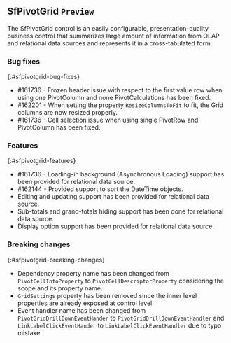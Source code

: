 ## SfPivotGrid `Preview`

The SfPivotGrid control is an easily configurable, presentation-quality business control that summarizes large amount of information from OLAP and relational data sources and represents it in a cross-tabulated form.

### Bug fixes
{:#sfpivotgrid-bug-fixes}

* \#161736 - Frozen header issue with respect to the first value row when using one PivotColumn and none PivotCalculations has been fixed. 
* \#162201 - When setting the property `ResizeColumnsToFit` to fit, the Grid columns are now resized properly.
* \#161736 - Cell selection issue when using single PivotRow and PivotColumn has been fixed. 


### Features
{:#sfpivotgrid-features} 

*  \#161736 - Loading-in background (Asynchronous Loading) support has been provided for relational data source.
*  \#162144 - Provided support to sort the DateTime objects.
*  Editing and updating support has been provided for relational data source.
*  Sub-totals and grand-totals hiding support has been done for relational data source.
*  Display option support has been provided for relational data source.

### Breaking changes
{:#sfpivotgrid-breaking-changes}

*	Dependency property name has been changed from `PivotCellInfoProperty` to `PivotCellDescriptorProperty` considering the scope and its property name. 
*	`GridSettings` property has been removed since the inner level properties are already exposed at control level.
*	Event handler name has been changed from `PivotGridDrillDownEventHander` to `PivotGridDrillDownEventHandler` and `LinkLabelClickEventHander` to `LinkLabelClickEventHandler` due to typo mistake. 

